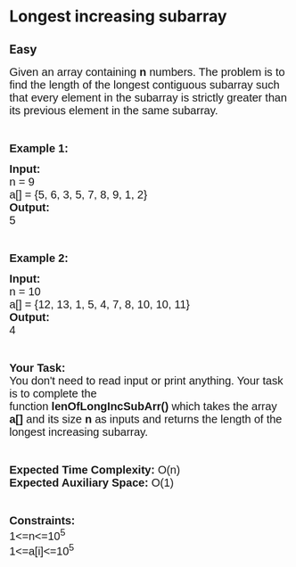 # Longest increasing subarray
## Easy
<div class="problems_problem_content__Xm_eO"><p><span style="font-family:arial,helvetica,sans-serif"><span style="font-size:20px">Given an array containing <strong>n</strong> numbers. The problem is to find the length of the longest contiguous subarray such that every element in the subarray is strictly greater than its previous element in the same subarray.</span></span></p>

<p>&nbsp;</p>

<p><span style="font-family:arial,helvetica,sans-serif"><span style="font-size:20px"><strong>Example 1:</strong></span></span></p>

<pre style="position: relative;"><span style="font-family:arial,helvetica,sans-serif"><span style="font-size:20px"><strong>Input:</strong>
n = 9
a[] = {5, 6, 3, 5, 7, 8, 9, 1, 2}
<strong>Output:</strong>
5</span></span><div class="open_grepper_editor" title="Edit &amp; Save To Grepper"></div></pre>

<p>&nbsp;</p>

<p><span style="font-family:arial,helvetica,sans-serif"><span style="font-size:20px"><strong>Example 2:</strong></span></span></p>

<pre style="position: relative;"><span style="font-family:arial,helvetica,sans-serif"><span style="font-size:20px"><strong>Input:</strong>
n = 10
a[] = {12, 13, 1, 5, 4, 7, 8, 10, 10, 11}
<strong>Output:</strong>
4</span></span><div class="open_grepper_editor" title="Edit &amp; Save To Grepper"></div></pre>

<p>&nbsp;</p>

<p><span style="font-family:arial,helvetica,sans-serif"><span style="font-size:20px"><strong>Your Task:&nbsp;&nbsp;</strong><br>
You don't need to read input or print anything. Your task is to complete the function&nbsp;<strong>lenOfLongIncSubArr()</strong>&nbsp;which takes the array <strong>a[]</strong> and its size <strong>n</strong><strong> </strong>as inputs and returns the length of the longest increasing subarray.</span></span></p>

<p>&nbsp;</p>

<p><span style="font-family:arial,helvetica,sans-serif"><span style="font-size:20px"><strong>Expected Time Complexity:</strong> O(n)<br>
<strong>Expected Auxiliary Space:</strong> O(1)</span></span></p>

<p>&nbsp;</p>

<p><span style="font-family:arial,helvetica,sans-serif"><span style="font-size:20px"><strong>Constraints:</strong> </span></span><br>
<span style="font-family:arial,helvetica,sans-serif"><span style="font-size:20px">1&lt;=n&lt;=10<sup>5</sup><br>
1&lt;=a[i]&lt;=10<sup>5</sup></span></span></p>

<p>&nbsp;</p>
</div>